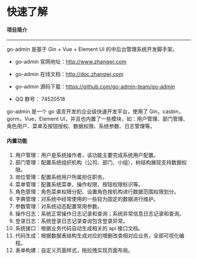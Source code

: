 # 快速了解

#### 项目简介

---

go-admin 是基于 Gin + Vue + Element UI 的中后台管理系统开发脚手架。

- go-admin 官网地址：http://www.zhangwj.com

- go-admin 在线文档：http://doc.zhangwj.com

- go-admin 源码下载：https://github.com/go-admin-team/go-admin

- QQ 群号： 74520518

go-admin 是一个 go 语言开发的企业级快速开发平台，使用了 Gin，casbin，gorm，Vue，Element UI，并且也内置了一些模块，如：用户管理、部门管理、角色用户、菜单及按钮授权、数据权限、系统参数、日志管理等。

#### 内置功能

1.  用户管理：用户是系统操作者，该功能主要完成系统用户配置。
2.  部门管理：配置系统组织机构（公司、部门、小组），树结构展现支持数据权限。
3.  岗位管理：配置系统用户所属担任职务。
4.  菜单管理：配置系统菜单，操作权限，按钮权限标识等。
5.  角色管理：角色菜单权限分配、设置角色按机构进行数据范围权限划分。
6.  字典管理：对系统中经常使用的一些较为固定的数据进行维护。
7.  参数管理：对系统动态配置常用参数。
8.  操作日志：系统正常操作日志记录和查询；系统异常信息日志记录和查询。
9.  登录日志：系统登录日志记录查询包含登录异常。
10. 系统接口：根据业务代码自动生成相关的 api 接口文档。
11. 代码生成：根据数据表结构生成对应的增删改查相对应业务，全部可视化编程。
12. 表单构建：自定义页面样式，拖拉拽实现页面布局。
